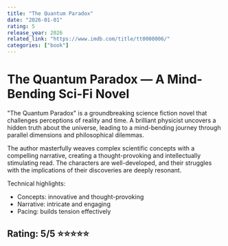 ```yaml
---
title: "The Quantum Paradox"
date: "2026-01-01"
rating: 5
release_year: 2026
related_link: "https://www.imdb.com/title/tt0000006/"
categories: ["book"]
---
```


# The Quantum Paradox — A Mind-Bending Sci-Fi Novel

"The Quantum Paradox" is a groundbreaking science fiction novel that challenges perceptions of reality and time. A brilliant physicist uncovers a hidden truth about the universe, leading to a mind-bending journey through parallel dimensions and philosophical dilemmas.

The author masterfully weaves complex scientific concepts with a compelling narrative, creating a thought-provoking and intellectually stimulating read. The characters are well-developed, and their struggles with the implications of their discoveries are deeply resonant.

Technical highlights:
- Concepts: innovative and thought-provoking
- Narrative: intricate and engaging
- Pacing: builds tension effectively

## Rating: 5/5 ⭐⭐⭐⭐⭐